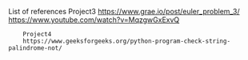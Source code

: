 List of references
	Project3
    	https://www.grae.io/post/euler_problem_3/
    	https://www.youtube.com/watch?v=MqzgwGxExvQ

     	Project4
      	https://www.geeksforgeeks.org/python-program-check-string-palindrome-not/
